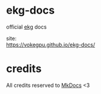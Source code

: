 # ekg-docs

official [ekg](https://github.com/vokegpu/ekg-ui-library) docs

site:  
https://vokegpu.github.io/ekg-docs/

# credits

All credits reserved to [MkDocs](https://github.com/mkdocs/mkdocs) <3
